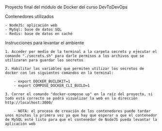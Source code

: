 Proyecto final del módulo de Docker del curso DevToDevOps

Contenedores utilizados

    - NodeJS: aplicación web
    - MySql: base de datos SQL
    - Redis: base de datos en caché

Instrucciones para levantar el ambiente

    1. Acceder por medio de la terminal a la carpeta secrets y ejecutar el comando "./secrets.sh" para darle permisos a los archivos que se utilizaran para guardar los secretos

    2. Habilitar las variables que permiten utilizar los secretos de docker con los siguientes comandos en la terminal:

        - export DOCKER_BUILDKIT=1
        - export COMPOSE_DOCKER_CLI_BUILD=1

    3. Correr el comando "docker-compose up" en la raíz del proyecto, si todo está correcto se podrá vizualizar la web en la dirección http://localhost:3000/

        - NOTA: el proceso de creación de los contenedores puede tardar unos minutos la primera vez ya que hay que esperar a que el contenedor de MySQL esté listo para que el contenedor de NodeJS pueda levantar la aplicación web